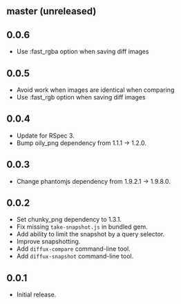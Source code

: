 ## master (unreleased)

## 0.0.6

- Use :fast_rgba option when saving diff images

## 0.0.5

- Avoid work when images are identical when comparing
- Use :fast_rgb option when saving diff images

## 0.0.4

- Update for RSpec 3.
- Bump oily_png dependency from 1.1.1 -> 1.2.0.

## 0.0.3

- Change phantomjs dependency from 1.9.2.1 -> 1.9.8.0.

## 0.0.2

- Set chunky_png dependency to 1.3.1.
- Fix missing `take-snapshot.js` in bundled gem.
- Add ability to limit the snapshot by a query selector.
- Improve snapshotting.
- Add `diffux-compare` command-line tool.
- Add `diffux-snapshot` command-line tool.

## 0.0.1

- Initial release.
